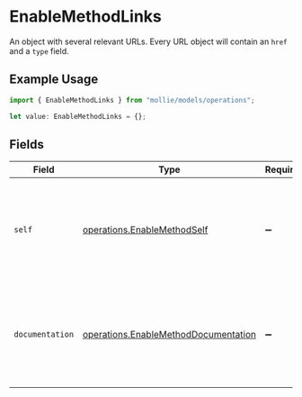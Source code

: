 # EnableMethodLinks

An object with several relevant URLs. Every URL object will contain an `href` and a `type` field.

## Example Usage

```typescript
import { EnableMethodLinks } from "mollie/models/operations";

let value: EnableMethodLinks = {};
```

## Fields

| Field                                                                                        | Type                                                                                         | Required                                                                                     | Description                                                                                  |
| -------------------------------------------------------------------------------------------- | -------------------------------------------------------------------------------------------- | -------------------------------------------------------------------------------------------- | -------------------------------------------------------------------------------------------- |
| `self`                                                                                       | [operations.EnableMethodSelf](../../models/operations/enablemethodself.md)                   | :heavy_minus_sign:                                                                           | In v2 endpoints, URLs are commonly represented as objects with an `href` and `type` field.   |
| `documentation`                                                                              | [operations.EnableMethodDocumentation](../../models/operations/enablemethoddocumentation.md) | :heavy_minus_sign:                                                                           | In v2 endpoints, URLs are commonly represented as objects with an `href` and `type` field.   |